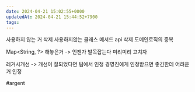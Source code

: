 ```yaml
---
date: 2024-04-21 15:02:55+0000
updatedAt: 2024-04-21 15:44:52+7900
tags: 
---
```



사용하지 않는 거 삭제
사용하지않는 클래스 메서드 api 삭제
도메인로직의 중복

Map<String, ?> 해놓은거
-> 언젠가 발목잡는다
미리미리 고치자

레거시개선
-> 개선이 잘되었다면 팀에서 인정
경영진에게 인정받으면 좋긴한데 어려운거 인정

#argent 